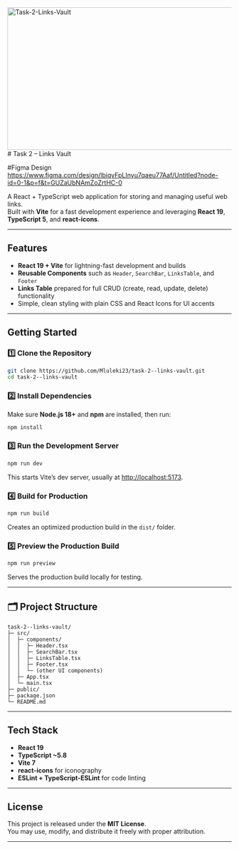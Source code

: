 <img src="https://socialify.git.ci/Mluleki23/Task-2-Links-Vault/image?language=1&owner=1&name=1&stargazers=1&theme=Light" alt="Task-2-Links-Vault" width="640" height="320" />
# Task 2 – Links Vault

#Figma Design
https://www.figma.com/design/lbiqvFpLInyu7qaeu77Aaf/Untitled?node-id=0-1&p=f&t=GUZaUbNAmZoZrtHC-0

A React + TypeScript web application for storing and managing useful web links.  
Built with **Vite** for a fast development experience and leveraging **React 19**, **TypeScript 5**, and **react-icons**.

---

##  Features
-  **React 19 + Vite** for lightning-fast development and builds  
-  **Reusable Components** such as `Header`, `SearchBar`, `LinksTable`, and `Footer`  
-  **Links Table** prepared for full CRUD (create, read, update, delete) functionality  
-  Simple, clean styling with plain CSS and React Icons for UI accents  

---

##  Getting Started

### 1️⃣ Clone the Repository
```bash
git clone https://github.com/Mluleki23/task-2--links-vault.git
cd task-2--links-vault
```
> 

### 2️⃣ Install Dependencies
Make sure **Node.js 18+** and **npm** are installed, then run:
```bash
npm install
```

### 3️⃣ Run the Development Server
```bash
npm run dev
```
This starts Vite’s dev server, usually at [http://localhost:5173](http://localhost:5173).

### 4️⃣ Build for Production
```bash
npm run build
```
Creates an optimized production build in the `dist/` folder.

### 5️⃣ Preview the Production Build
```bash
npm run preview
```
Serves the production build locally for testing.

---

## 🗂 Project Structure
```
task-2--links-vault/
├─ src/
│  ├─ components/
│  │  ├─ Header.tsx
│  │  ├─ SearchBar.tsx
│  │  ├─ LinksTable.tsx
│  │  ├─ Footer.tsx
│  │  └─ (other UI components)
│  ├─ App.tsx
│  └─ main.tsx
├─ public/
├─ package.json
└─ README.md
```

---

## Tech Stack
- **React 19**  
- **TypeScript ~5.8**  
- **Vite 7**  
- **react-icons** for iconography  
- **ESLint + TypeScript-ESLint** for code linting

---

##  License
This project is released under the **MIT License**.  
You may use, modify, and distribute it freely with proper attribution.

---

